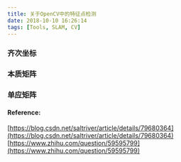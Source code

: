 ```yaml
---
title: 关于OpenCV中的特征点检测
date: 2018-10-10 16:26:14
tags: [Tools, SLAM, CV]
---
```



### 齐次坐标

### 本质矩阵

### 单应矩阵

#### Reference:
[https://blog.csdn.net/saltriver/article/details/79680364](https://blog.csdn.net/saltriver/article/details/79680364)     
[https://www.zhihu.com/question/59595799](https://www.zhihu.com/question/59595799)


